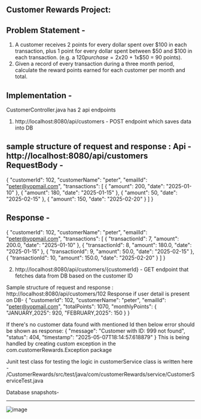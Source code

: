 Customer Rewards Project:
--------------------------
Problem Statement -
------------------
1. A customer receives 2 points for every dollar spent over $100 in each transaction, plus 1 point for every dollar spent between $50 and $100 in each transaction. 
(e.g. a $120 purchase = 2x$20 + 1x$50 = 90 points). 
  
2. Given a record of every transaction during a three month period, calculate the reward points earned for each customer per month and total. 


Implementation -
------------------
CustomerController.java has 2 api endpoints
1. http://localhost:8080/api/customers - POST endpoint which saves data into DB

sample structure of request and response :
Api -http://localhost:8080/api/customers
RequestBody -
-------------
{
  "customerId": 102,
  "customerName": "peter",
  "emailId": "peter@yopmail.com",
  "transactions": [
    {
      "amount": 200,
      "date": "2025-01-10"
    },
    {
      "amount": 180,
      "date": "2025-01-15"
    },
    {
      "amount": 50,
      "date": "2025-02-15"
    },
    {
      "amount": 150,
      "date": "2025-02-20"
    }
  ]
}


Response -
---------
{
    "customerId": 102,
    "customerName": "peter",
    "emailId": "peter@yopmail.com",
    "transactions": [
        {
            "transactionId": 7,
            "amount": 200.0,
            "date": "2025-01-10"
        },
        {
            "transactionId": 8,
            "amount": 180.0,
            "date": "2025-01-15"
        },
        {
            "transactionId": 9,
            "amount": 50.0,
            "date": "2025-02-15"
        },
        {
            "transactionId": 10,
            "amount": 150.0,
            "date": "2025-02-20"
        }
    ]
}


2. http://localhost:8080/api/customers/{customerId} - GET endpoint that fetches data from DB based on the customer ID

Sample structure of request and response :
http://localhost:8080/api/customers/102
Response if user detail is present on DB-
{
    "customerId": 102,
    "customerName": "peter",
    "emailId": "peter@yopmail.com",
    "totalPoints": 1070,
    "monthlyPoints": {
        "JANUARY,2025": 920,
        "FEBRUARY,2025": 150
    }
}

If there's no customer data found with mentioned Id then below error should be shown as response:
{
    "message": "Customer with ID: 999 not found",
    "status": 404,
    "timestamp": "2025-05-07T18:14:57.618879"
}
This is being handled by creating custom exception in the com.customerRewards.Exception package

Junit test class for testing the logic in customerService class is written here - /CustomerRewards/src/test/java/com/customerRewards/service/CustomerServiceTest.java

Database snapshots-
____________________

![image](https://github.com/user-attachments/assets/763c174f-925f-4f0b-8327-f5620d0e5de1)
